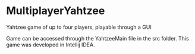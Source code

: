 # MultiplayerYahtzee
Yahtzee game of up to four players, playable through a GUI

Game can be accessed through the YahtzeeMain file in the src folder. This game was developed in Intellij IDEA.
